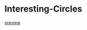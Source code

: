 # Interesting-Circles
####
[preview](htmlpreview.github.com/?https://github.com/Dswee/Interesting-Circles/blob/master/circles.html)
